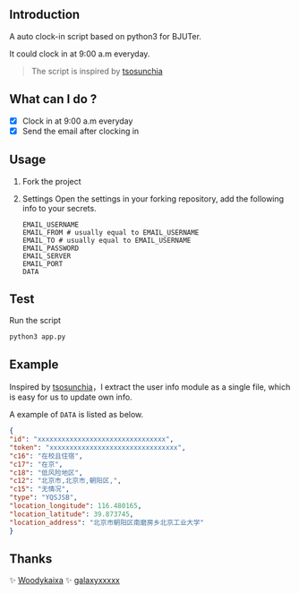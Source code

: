 ## Introduction

A auto clock-in script based on python3 for BJUTer.

It could clock in at 9:00 a.m everyday.

> The script is inspired by [tsosunchia](https://github.com/tsosunchia/bjut_autosignin)

## What can I do ?

- [x] Clock in at 9:00 a.m everyday
- [x] Send the email after clocking in

## Usage

1. Fork the project 

2. Settings
    Open the settings in your forking repository, add the following info to your secrets.

    ```
    EMAIL_USERNAME 
    EMAIL_FROM # usually equal to EMAIL_USERNAME
    EMAIL_TO # usually equal to EMAIL_USERNAME
    EMAIL_PASSWORD 
    EMAIL_SERVER
    EMAIL_PORT
    DATA
    ```

## Test
Run the script
```shell
python3 app.py
```

## Example

  Inspired by [tsosunchia](https://github.com/tsosunchia/bjut_autosignin)，I extract the user info module as a single file, which is easy for us to update own info.

  A example of `DATA` is listed as below.

  ```json
{
  "id": "xxxxxxxxxxxxxxxxxxxxxxxxxxxxxxxx",
  "token": "xxxxxxxxxxxxxxxxxxxxxxxxxxxxxxxx",
  "c16": "在校且住宿",
  "c17": "在京",
  "c18": "低风险地区",
  "c12": "北京市,北京市,朝阳区,",
  "c15": "无情况",
  "type": "YQSJSB",
  "location_longitude": 116.480165,
  "location_latitude": 39.873745,
  "location_address": "北京市朝阳区南磨房乡北京工业大学"
}
  ```

  ## Thanks
  ✨ [Woodykaixa](https://github.com/Woodykaixa)
  ✨ [galaxyxxxxx](https://github.com/galaxyxxxxx)
